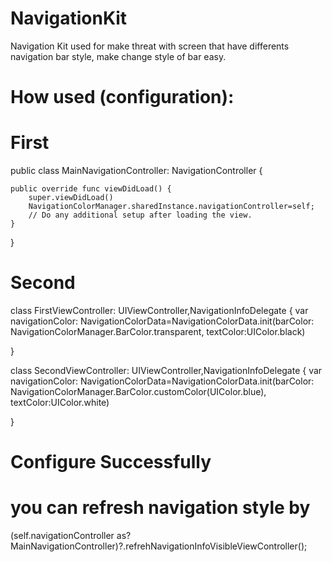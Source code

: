 # NavigationKit

Navigation Kit used for make threat with screen that have differents navigation bar style, make change style of bar easy.

# How used (configuration): 

# First
public class MainNavigationController: NavigationController {

    public override func viewDidLoad() {
        super.viewDidLoad()
        NavigationColorManager.sharedInstance.navigationController=self;
        // Do any additional setup after loading the view.
    }
    
}
# Second
class FirstViewController: UIViewController,NavigationInfoDelegate {
   var navigationColor: NavigationColorData=NavigationColorData.init(barColor: NavigationColorManager.BarColor.transparent, textColor:UIColor.black)
    
 }
 
 class SecondViewController: UIViewController,NavigationInfoDelegate {
   var navigationColor: NavigationColorData=NavigationColorData.init(barColor: NavigationColorManager.BarColor.customColor(UIColor.blue), textColor:UIColor.white)
    
}
# Configure Successfully

# you can refresh navigation style by 
(self.navigationController as? MainNavigationController)?.refrehNavigationInfoVisibleViewController();
